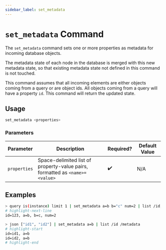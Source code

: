 ```yaml
---
sidebar_label: set_metadata
---
```


# `set_metadata` Command

The `set_metadata` command sets one or more properties as metadata for incoming database objects.

The metadata state of each node in the database is merged with this new metadata state, so that existing metadata state not defined in this command is not touched.

This command assumes that all incoming elements are either objects coming from a query or are object ids. All objects coming from a query will have a property `id`. This command will return the updated state.

## Usage

```bash
set_metadata <properties>
```

### Parameters

| Parameter    | Description                                                                 | Required? | Default Value |
| ------------ | --------------------------------------------------------------------------- | --------- | ------------- |
| `properties` | Space-delimited list of property-value pairs, formatted as `<name>=<value>` | ✔️        | N/A           |

## Examples

```bash
> query is(instance) limit 1 | set_metadata a=b b="c" num=2 | list /id, /metadata
# highlight-next-line
​id=123, a=b, b=c, num=2
```

```bash
> json ["id1", "id2"] | set_metadata a=b | list /id /metadata
# highlight-start
​id=id1, a=b
​id=id2, a=b
# highlight-end
```
